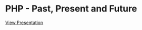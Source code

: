 # PHP - Past, Present and Future

[View Presentation](www.lukerodgers.co.uk/presentation-php-past-present-future)
